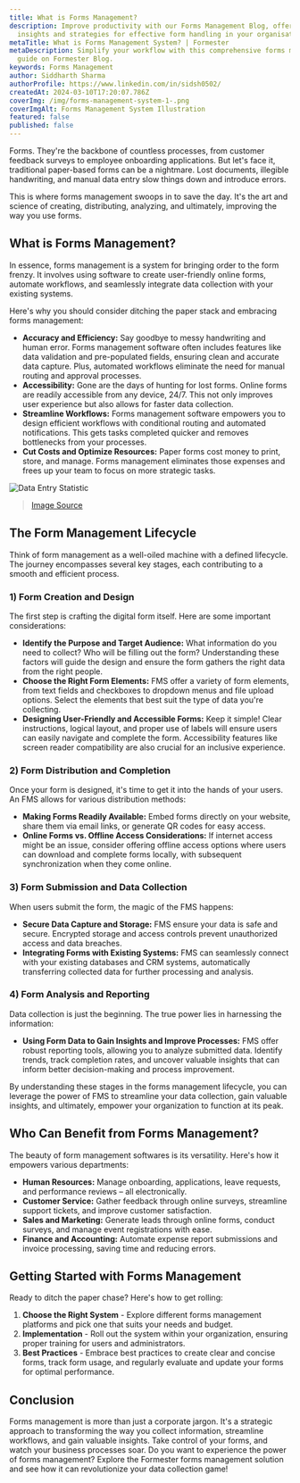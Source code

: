 ```yaml
---
title: What is Forms Management?
description: Improve productivity with our Forms Management Blog, offering
  insights and strategies for effective form handling in your organisation.
metaTitle: What is Forms Management System? | Formester
metaDescription: Simplify your workflow with this comprehensive forms management
  guide on Formester Blog.
keywords: Forms Management
author: Siddharth Sharma
authorProfile: https://www.linkedin.com/in/sidsh0502/
createdAt: 2024-03-10T17:20:07.786Z
coverImg: /img/forms-management-system-1-.png
coverImgAlt: Forms Management System Illustration
featured: false
published: false
---
```

Forms. They're the backbone of countless processes, from customer feedback surveys to employee onboarding applications. But let's face it, traditional paper-based forms can be a nightmare. Lost documents, illegible handwriting, and manual data entry slow things down and introduce errors.

This is where forms management swoops in to save the day. It's the art and science of creating, distributing, analyzing, and ultimately, improving the way you use forms.

## What is Forms Management?

In essence, forms management is a system for bringing order to the form frenzy. It involves using software to create user-friendly online forms, automate workflows, and seamlessly integrate data collection with your existing systems.

Here's why you should consider ditching the paper stack and embracing forms management:

* **Accuracy and Efficiency:** Say goodbye to messy handwriting and human error. Forms management software often includes features like data validation and pre-populated fields, ensuring clean and accurate data capture. Plus, automated workflows eliminate the need for manual routing and approval processes.
* **Accessibility:** Gone are the days of hunting for lost forms. Online forms are readily accessible from any device, 24/7. This not only improves user experience but also allows for faster data collection.
* **Streamline Workflows:** Forms management software empowers you to design efficient workflows with conditional routing and automated notifications. This gets tasks completed quicker and removes bottlenecks from your processes.
* **Cut Costs and Optimize Resources:** Paper forms cost money to print, store, and manage. Forms management eliminates those expenses and frees up your team to focus on more strategic tasks.

![Data Entry Statistic](/img/manual-data-entry-statistic.png "Data Entry Statistic")

> [Image Source](https://www.docuclipper.com/blog/data-entry-statistics/)

## The Form Management Lifecycle

Think of form management as a well-oiled machine with a defined lifecycle. The journey encompasses several key stages, each contributing to a smooth and efficient process.

### 1) Form Creation and Design

The first step is crafting the digital form itself. Here are some important considerations:

* **Identify the Purpose and Target Audience:** What information do you need to collect? Who will be filling out the form? Understanding these factors will guide the design and ensure the form gathers the right data from the right people.
* **Choose the Right Form Elements:** FMS offer a variety of form elements, from text fields and checkboxes to dropdown menus and file upload options. Select the elements that best suit the type of data you're collecting.
* **Designing User-Friendly and Accessible Forms:** Keep it simple! Clear instructions, logical layout, and proper use of labels will ensure users can easily navigate and complete the form. Accessibility features like screen reader compatibility are also crucial for an inclusive experience. 

### 2) Form Distribution and Completion

Once your form is designed, it's time to get it into the hands of your users. An FMS allows for various distribution methods:

* **Making Forms Readily Available:** Embed forms directly on your website, share them via email links, or generate QR codes for easy access. 
* **Online Forms vs. Offline Access Considerations:** If internet access might be an issue, consider offering offline access options where users can download and complete forms locally, with subsequent synchronization when they come online.

### 3) Form Submission and Data Collection

When users submit the form, the magic of the FMS happens:

* **Secure Data Capture and Storage:** FMS ensure your data is safe and secure. Encrypted storage and access controls prevent unauthorized access and data breaches.
* **Integrating Forms with Existing Systems:** FMS can seamlessly connect with your existing databases and CRM systems, automatically transferring collected data for further processing and analysis.

### 4) Form Analysis and Reporting

Data collection is just the beginning. The true power lies in harnessing the information:

* **Using Form Data to Gain Insights and Improve Processes:** FMS offer robust reporting tools, allowing you to analyze submitted data. Identify trends, track completion rates, and uncover valuable insights that can inform better decision-making and process improvement.

By understanding these stages in the forms management lifecycle, you can leverage the power of FMS to streamline your data collection, gain valuable insights, and ultimately, empower your organization to function at its peak.

## Who Can Benefit from Forms Management?

The beauty of form management softwares is its versatility. Here's how it empowers various departments:

* **Human Resources:** Manage onboarding, applications, leave requests, and performance reviews – all electronically.
* **Customer Service:** Gather feedback through online surveys, streamline support tickets, and improve customer satisfaction.
* **Sales and Marketing:** Generate leads through online forms, conduct surveys, and manage event registrations with ease.
* **Finance and Accounting:** Automate expense report submissions and invoice processing, saving time and reducing errors.

## Getting Started with Forms Management

Ready to ditch the paper chase? Here's how to get rolling:

1. **Choose the Right System** - Explore different forms management platforms and pick one that suits your needs and budget.
2. **Implementation** - Roll out the system within your organization, ensuring proper training for users and administrators.
3. **Best Practices** - Embrace best practices to create clear and concise forms, track form usage, and regularly evaluate and update your forms for optimal performance.

## Conclusion

Forms management is more than just a corporate jargon. It's a strategic approach to transforming the way you collect information, streamline workflows, and gain valuable insights. Take control of your forms, and watch your business processes soar. Do you want to experience the power of forms management? Explore the Formester forms management solution and see how it can revolutionize your data collection game!